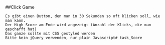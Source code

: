 ##Click Game

    Es gibt einen Button, den man in 30 Sekunden so oft klicken soll, wie man kann.
    Der High Score am Ende wird angezeigt (Anzahl der Klicks, die man geschafft hat)
    Das ganze sollte mit CSS gestyled werden
    Bitte kein jQuery verwenden, nur plain Javascript# task_Score

